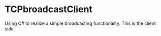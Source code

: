 # TCPbroadcastClient

Using C# to realize a simple broadcasting functionality. This is the client side.
